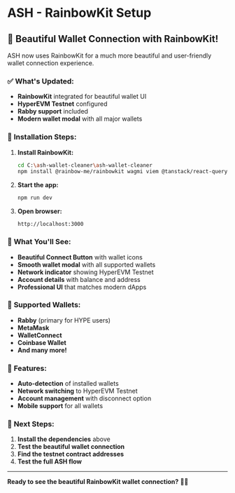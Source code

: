 # ASH - RainbowKit Setup

## 🌈 **Beautiful Wallet Connection with RainbowKit!**

ASH now uses RainbowKit for a much more beautiful and user-friendly wallet connection experience.

### ✅ **What's Updated:**
- **RainbowKit** integrated for beautiful wallet UI
- **HyperEVM Testnet** configured
- **Rabby support** included
- **Modern wallet modal** with all major wallets

### 🚀 **Installation Steps:**

1. **Install RainbowKit:**
   ```bash
   cd C:\ash-wallet-cleaner\ash-wallet-cleaner
   npm install @rainbow-me/rainbowkit wagmi viem @tanstack/react-query
   ```

2. **Start the app:**
   ```bash
   npm run dev
   ```

3. **Open browser:**
   ```
   http://localhost:3000
   ```

### 🎨 **What You'll See:**
- **Beautiful Connect Button** with wallet icons
- **Smooth wallet modal** with all supported wallets
- **Network indicator** showing HyperEVM Testnet
- **Account details** with balance and address
- **Professional UI** that matches modern dApps

### 🔧 **Supported Wallets:**
- **Rabby** (primary for HYPE users)
- **MetaMask**
- **WalletConnect**
- **Coinbase Wallet**
- **And many more!**

### 📱 **Features:**
- **Auto-detection** of installed wallets
- **Network switching** to HyperEVM Testnet
- **Account management** with disconnect option
- **Mobile support** for all wallets

### 🎯 **Next Steps:**
1. **Install the dependencies** above
2. **Test the beautiful wallet connection**
3. **Find the testnet contract addresses**
4. **Test the full ASH flow**

---

**Ready to see the beautiful RainbowKit wallet connection?** 🌈✨
